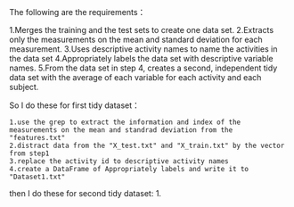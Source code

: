 The following are the requirements：

1.Merges the training and the test sets to create one data set.
2.Extracts only the measurements on the mean and standard deviation for each measurement.
3.Uses descriptive activity names to name the activities in the data set
4.Appropriately labels the data set with descriptive variable names.
5.From the data set in step 4, creates a second, independent tidy data set with the average of each variable for each activity and each subject.

So I do these for  first tidy dataset：
    
    1.use the grep to extract the information and index of the measurements on the mean and standrad deviation from the "features.txt"
    2.distract data from the "X_test.txt" and "X_train.txt" by the vector from step1
    3.replace the activity id to descriptive activity names
    4.create a DataFrame of Appropriately labels and write it to "Dataset1.txt"
    
then I do these for second tidy dataset:
    1.
